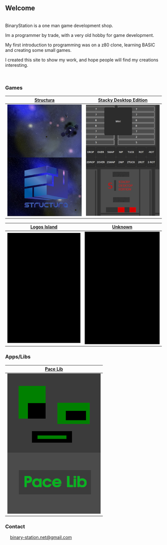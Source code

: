 ## Welcome

<br>
BinaryStation is a one man game development shop.

Im a programmer by trade,
with a very old hobby for game development.

My first introduction to programming was on a z80 clone,
learning BASIC and creating some small games.

I created this site to show my work, and hope people will find my creations interesting.

<br>

### Games

| [Structura](https://binary-station.github.io/Structura) | [Stacky Desktop Edition](https://binary-station.github.io/StackyDesktopEdition) |
| --- | --- |
| [![image](images/structura_library.jpg)](https://binary-station.github.io/Structura)  | [![image](images/stackydesktopedition_library.png)](https://binary-station.github.io/StackyDesktopEdition) |

| [Logos Island](https://binary-station.github.io/LogosIsland) | [Unknown](https://binary-station.github.io/LogosIsland)
| --- | --- |
| [![image](images/logosisland_library.png)](https://binary-station.github.io/LogosIsland) | [![image](images/logosisland_library.png)](https://binary-station.github.io/LogosIsland)

### Apps/Libs

| [Pace Lib](https://binary-station.github.io/PaceLib) |
| --- |
| [![image](images/pacelib_library.png)](https://binary-station.github.io/PaceLib) |

### Contact

&nbsp;&nbsp;&nbsp;&nbsp;binary-station.net@gmail.com

